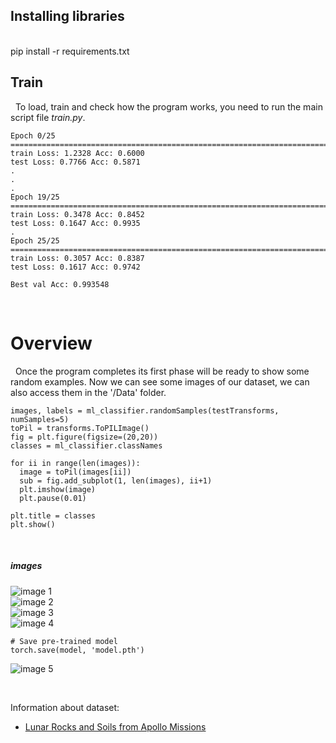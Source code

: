 ## Installing libraries 
<br>
    pip install -r requirements.txt
<br>

## Train
&nbsp;  To load, train and check how the program works, you need to run the main script file *train.py*.
    
    Epoch 0/25
    ====================================================================================================
    train Loss: 1.2328 Acc: 0.6000
    test Loss: 0.7766 Acc: 0.5871
    .
    .
    .
    Epoch 19/25
    ====================================================================================================
    train Loss: 0.3478 Acc: 0.8452
    test Loss: 0.1647 Acc: 0.9935
    .
    Epoch 25/25
    ====================================================================================================
    train Loss: 0.3057 Acc: 0.8387
    test Loss: 0.1617 Acc: 0.9742

    Best val Acc: 0.993548

<br>

# Overview
&nbsp; Once the program completes its first phase will be ready to show some random examples. Now we can see some images of our dataset, we can also access them in the '/Data' folder. 

    images, labels = ml_classifier.randomSamples(testTransforms, numSamples=5)
    toPil = transforms.ToPILImage()
    fig = plt.figure(figsize=(20,20))
    classes = ml_classifier.classNames

    for ii in range(len(images)):
      image = toPil(images[ii])
      sub = fig.add_subplot(1, len(images), ii+1)
      plt.imshow(image)
      plt.pause(0.01)

    plt.title = classes
    plt.show()

<br>

##### images
![image 1](resources/1.png) <br>
![image 2](resources/2.png) <br>
![image 3](resources/3.png) <br>
![image 4](resources/5.png) <br>


    # Save pre-trained model
    torch.save(model, 'model.pth')
![image 5](resources/4.png) 

<br>

Information about dataset: <br>
* [Lunar Rocks and Soils from Apollo Missions](https://curator.jsc.nasa.gov/lunar/index.cfm) <br>
